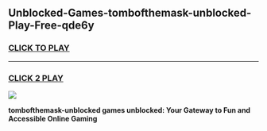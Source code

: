 
## Unblocked-Games-tombofthemask-unblocked-Play-Free-qde6y
<h3>
<a href="https://premium76.site?title=tombofthemask-unblocked&ref=21A">CLICK TO PLAY</a></h3>
<hr>

<h3>
<a href="https://premium76.site?title=tombofthemask-unblocked&ref=21A">CLICK 2 PLAY</a>
  
</h3>

<a href="https://premium76.site?title=tombofthemask-unblocked&ref=21A"><img src="https://clearcache.store/games.png"></a>


**tombofthemask-unblocked games unblocked: Your Gateway to Fun and Accessible Online Gaming**
